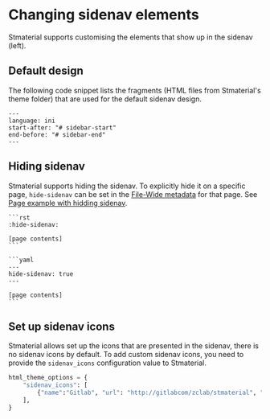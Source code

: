 # Changing sidenav elements

Stmaterial supports customising the elements that show up in the sidenav (left).

## Default design

The following code snippet lists the fragments (HTML files from Stmaterial's theme folder) that are used for the default sidenav design.

```{literalinclude} ../../src/stmaterial/theme/stmaterial/theme.conf
---
language: ini
start-after: "# sidebar-start"
end-before: "# sidebar-end"
---
```

## Hiding sidenav

Stmaterial supports hiding the sidenav. To explicitly hide it on a specific page, `hide-sidenav` can be set in the [File-Wide metadata][sphinx-file-wide-metadata] for that page. See [Page example with hidding sidenav](../examples/hidesidenav.md).

````{tab} reStructuredText
```rst
:hide-sidenav:

[page contents]
```
````

````{tab} Markdown (MyST)
```yaml
---
hide-sidenav: true
---

[page contents]
```
````

## Set up sidenav icons

Stmaterial allows set up the icons that are presented in the sidenav, there is no sidenav icons by default. To add custom sidenav icons, you need to provide the `sidenav_icons` configuration value to Stmaterial.

```python
html_theme_options = {
    "sidenav_icons": [
        {"name":"Gitlab", "url": "http://gitlabcom/zclab/stmaterial", "fontawesome":"fa-brands fa-gitlab"},
    ],
}
```

[sphinx-file-wide-metadata]: https://www.sphinx-doc.org/en/master/usage/restructuredtext/field-lists.html#metadata
